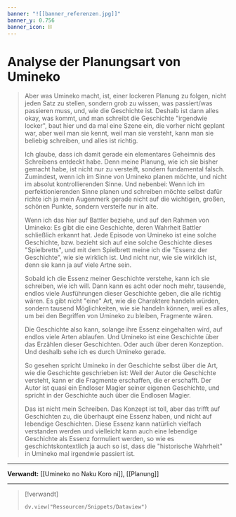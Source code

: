 ```yaml
---
banner: "![[banner_referenzen.jpg]]"
banner_y: 0.756
banner_icon: ⛓️
---
```


# Analyse der Planungsart von Umineko

> Aber was Umineko macht, ist, einer lockeren Planung zu folgen, nicht jeden Satz zu stellen, sondern grob zu wissen, was passiert/was passieren muss, und, wie die Geschichte ist. Deshalb ist dann alles okay, was kommt, und man schreibt die Geschichte "irgendwie locker", baut hier und da mal eine Szene ein, die vorher nicht geplant war, aber weil man sie kennt, weil man sie versteht, kann man sie beliebig schreiben, und alles ist richtig.
> 
> Ich glaube, dass ich damit gerade ein elementares Geheimnis des Schreibens entdeckt habe. Denn meine Planung, wie ich sie bisher gemacht habe, ist nicht nur zu versteift, sondern fundamental falsch. Zumindest, wenn ich im Sinne von Umineko planen möchte, und nicht im absolut kontrollierenden Sinne. Und nebenbei: Wenn ich im perfektionierenden Sinne planen und schreiben möchte selbst dafür richte ich ja mein Augenmerk gerade nicht auf die wichtigen, großen, schönen Punkte, sondern versteife nur in alte.
> 
> Wenn ich das hier auf Battler beziehe, und auf den Rahmen von Umineko: Es gibt die eine Geschichte, deren Wahrheit Battler schließlich erkannt hat. Jede Episode von Umineko ist eine solche Geschichte, bzw. bezieht sich auf eine solche Geschichte dieses "Spielbretts", und mit dem Spielbrett meine ich die "Essenz der Geschichte", wie sie wirklich ist. Und nicht nur, wie sie wirklich ist, denn sie kann ja auf viele Artne sein.
> 
> Sobald ich die Essenz meiner Geschichte verstehe, kann ich sie schreiben, wie ich will. Dann kann es acht oder noch mehr, tausende, endlos viele Ausführungen dieser Geschichte geben, die alle richtig wären. Es gibt nicht "eine" Art, wie die Charaktere handeln würden, sondern tausend Möglichkeiten, wie sie handeln können, weil es alles, um bei den Begriffen von Umineko zu bleiben, Fragmente wären.
> 
> Die Geschichte also kann, solange ihre Essenz eingehalten wird, auf endlos viele Arten ablaufen. Und Umineko ist eine Geschichte über das Erzählen dieser Geschichten. Oder auch über deren Konzeption. Und deshalb sehe ich es durch Umineko gerade.
> 
> So gesehen spricht Umineko in der Geschichte selbst über die Art, wie die Geschichte geschrieben ist: Weil der Autor die Geschichte versteht, kann er die Fragmente erschaffen, die er erschafft. Der Autor ist quasi ein Endloser Magier seiner eigenen Geschichte, und spricht in der Geschichte auch über die Endlosen Magier.
> 
> Das ist nicht mein Schreiben. Das Konzept ist toll, aber das trifft auf Geschichten zu, die überhaupt eine Essenz haben, und nicht auf lebendige Geschichten. Diese Essenz kann natürlich vielfach verstanden werden und vielleicht kann auch eine lebendige Geschichte als Essenz formuliert werden, so wie es geschichtskontextlich ja auch so ist, dass die "historische Wahrheit" in Umineko mal irgendwie passiert ist.

---

**Verwandt:** [[Umineko no Naku Koro ni]], [[Planung]]

---

> [!verwandt]
> ```dataviewjs
> dv.view("Ressourcen/Snippets/Dataview")
> ```